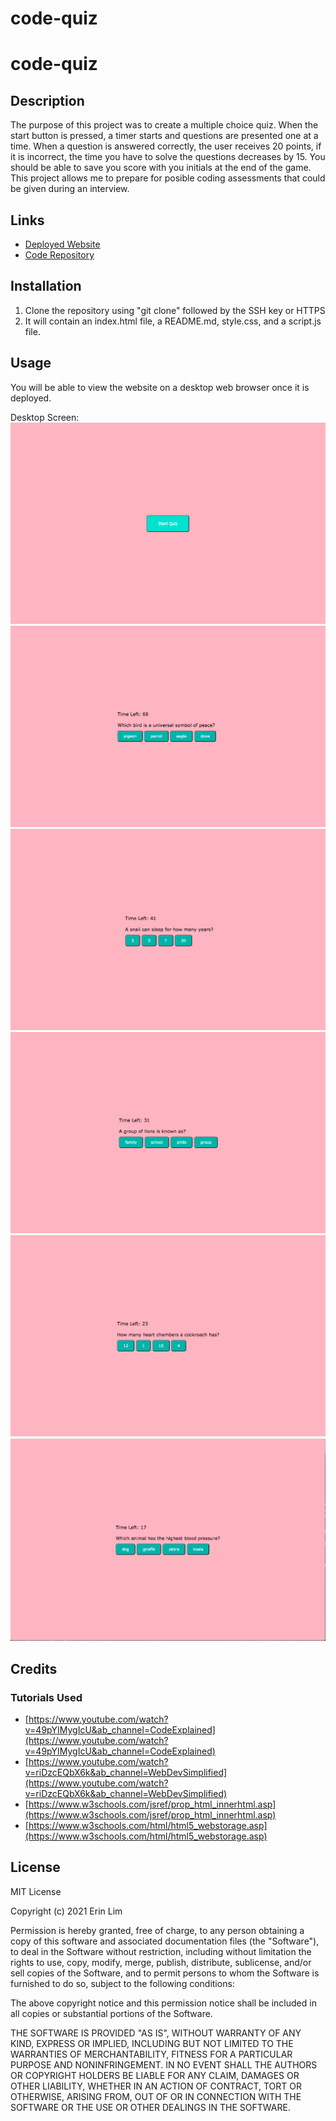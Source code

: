 # code-quiz

# code-quiz

## Description

The purpose of this project was to create a multiple choice quiz. When the start button is pressed, a timer starts and questions are presented one at a time. When a question is answered correctly, the user receives 20 points, if it is incorrect, the time you have to solve the questions decreases by 15. You should be able to save you score with you initials at the end of the game. This project allows me to prepare for posible coding assessments that could be given during an interview.

## Links
- [Deployed Website](https://erinlim2001.github.io/code-quiz/)
- [Code Repository](https://github.com/erinlim2001/code-quiz)

## Installation

1. Clone the repository using "git clone" followed by the SSH key or HTTPS 
2. It will contain an index.html file, a README.md, style.css, and a script.js file.

## Usage

You will be able to view the website on a desktop web browser once it is deployed.

Desktop Screen:
![Code Quiz](./assets/pg1.png)
![Code Quiz](./assets/pg2.png)
![Code Quiz](./assets/pg3.png)
![Code Quiz](./assets/pg4.png)
![Code Quiz](./assets/pg5.png)
![Code Quiz](./assets/pg6.png)

## Credits

### Tutorials Used
* [https://www.youtube.com/watch?v=49pYIMygIcU&ab_channel=CodeExplained](https://www.youtube.com/watch?v=49pYIMygIcU&ab_channel=CodeExplained)
* [https://www.youtube.com/watch?v=riDzcEQbX6k&ab_channel=WebDevSimplified](https://www.youtube.com/watch?v=riDzcEQbX6k&ab_channel=WebDevSimplified)
* [https://www.w3schools.com/jsref/prop_html_innerhtml.asp](https://www.w3schools.com/jsref/prop_html_innerhtml.asp)
* [https://www.w3schools.com/html/html5_webstorage.asp](https://www.w3schools.com/html/html5_webstorage.asp)

## License

MIT License

Copyright (c) 2021 Erin Lim

Permission is hereby granted, free of charge, to any person obtaining a copy
of this software and associated documentation files (the "Software"), to deal
in the Software without restriction, including without limitation the rights
to use, copy, modify, merge, publish, distribute, sublicense, and/or sell
copies of the Software, and to permit persons to whom the Software is
furnished to do so, subject to the following conditions:

The above copyright notice and this permission notice shall be included in all
copies or substantial portions of the Software.

THE SOFTWARE IS PROVIDED "AS IS", WITHOUT WARRANTY OF ANY KIND, EXPRESS OR
IMPLIED, INCLUDING BUT NOT LIMITED TO THE WARRANTIES OF MERCHANTABILITY,
FITNESS FOR A PARTICULAR PURPOSE AND NONINFRINGEMENT. IN NO EVENT SHALL THE
AUTHORS OR COPYRIGHT HOLDERS BE LIABLE FOR ANY CLAIM, DAMAGES OR OTHER
LIABILITY, WHETHER IN AN ACTION OF CONTRACT, TORT OR OTHERWISE, ARISING FROM,
OUT OF OR IN CONNECTION WITH THE SOFTWARE OR THE USE OR OTHER DEALINGS IN THE
SOFTWARE.